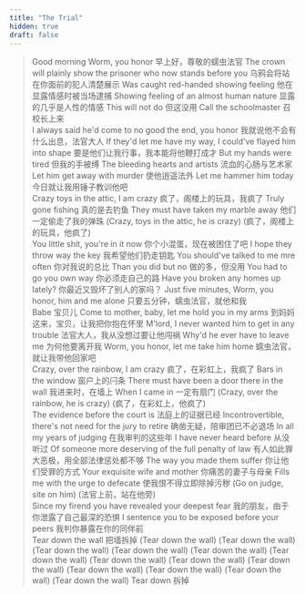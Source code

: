 ```yaml
---
title: "The Trial"
hidden: true
draft: false
---
```


>Good morning Worm, you honor
早上好，尊敬的蠕虫法官
The crown will plainly show the prisoner who now stands before you
乌鸦会将站在你面前的犯人清楚展示
Was caught red-handed showing feeling
他在显露情感时被当场逮捕
Showing feeling of an almost human nature
显露的几乎是人性的情感
This will not do
但这没用
Call the schoolmaster
召校长上来
<br>I always said he'd come to no good the end, you honor
我就说他不会有什么出息，法官大人
If they'd let me have my way, I could've flayed him into shape
要是他们让我行事，我本能将他鞭打成才
But my hands were tired
但我的手被缚
The bleeding hearts and artists
流血的心肠与艺术家
Let him get away with murder
使他逍遥法外
Let me hammer him today
今日就让我用锤子教训他吧
<br>Crazy toys in the attic, I am crazy
疯了，阁楼上的玩具，我疯了
Truly gone fishing
真的是去钓鱼
They must have taken my marble away
他们一定偷走了我的弹珠
(Crazy, toys in the attic, he is crazy)
(疯了，阁楼上的玩具，他疯了)
<br>You little shit, you're in it now
你个小混蛋，现在被困住了吧
I hope they throw way the key
我希望他们扔走钥匙
You should've talked to me mre often
你对我说的总比
Than you did but no
做的多，但没用
You had to go you own way
你必须走自己的路
Have you  broken any homes up lately?
你最近又毁坏了别人的家吗？
Just five minutes, Worm, you honor, him and me alone
只要五分钟，蠕虫法官，就他和我
<br>Babe
宝贝儿
Come to mother, baby, let me hold you in my arms
到妈妈这来，宝贝，让我把你抱在怀里
M'lord, I never wanted him to get in any trouble
法官大人，我从没想过要让他闯祸
Why'd he ever have to leave me
为何他要离开我
Worm, you honor,  let me take him home
蠕虫法官，就让我带他回家吧
 <br>Crazy, over the rainbow, I am crazy
疯了，在彩虹上，我疯了
Bars in the window
窗户上的闩条
There must have been a door there in the wall
我进来时，在墙上
When I came in
一定有扇门
(Crazy, over the rainbow, he is crazy)
(疯了，在彩虹上，他疯了)
<br>The evidence before the court is
法庭上的证据已经
Incontrovertible, there's not need for the jury to retire
确凿无疑，陪审团已不必退场
In all my years of judging
在我审判的这些年
I have never heard before
从没听过
Of someone more deserving of the full penalty of law
有人如此罪大恶极，用全部法律惩处都不够
The way you made them suffer
你让他们受罪的方式
Your exquisite wife and mother
你痛苦的妻子与母亲
Fills me with the urge to defecate
使我恨不得立即除掉污秽
(Go on judge, site on him)
(法官上前，站在他旁)
<br>Since my firend you have revealed your deepest fear
我的朋友，由于你泄露了自己最深的恐惧
I sentence you to be exposed before your peers
我判你暴露在你的同伴前
<br>Tear down the wall
把墙拆掉
(Tear down the wall)
(Tear down the wall)
(Tear down the wall)
(Tear down the wall)
(Tear down the wall)
(Tear down the wall)
(Tear down the wall)
(Tear down the wall)
(Tear down the wall)
(Tear down the wall)
(Tear down the wall)
(Tear down the wall)
(Tear down the wall)
Tear down
拆掉